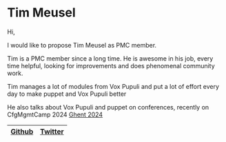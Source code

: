 # Tim Meusel

Hi,

I would like to propose Tim Meusel as PMC member.

Tim is a PMC member since a long time. He is awesome in his job, every time helpful, 
looking for improvements and does phenomenal community work. 

Tim manages a lot of modules from Vox Pupuli and put a lot of effort every day to make puppet 
and Vox Pupuli better

He also talks about Vox Pupuli and puppet on conferences, recently on CfgMgmtCamp 2024
[Ghent 2024](https://cfp.cfgmgmtcamp.org/2024/talk/BRBVJK/)


| [Github][g] | [Twitter][t] |
| ----------- | ------------ |

[g]:https://github.com/bastelfreak/
[t]:https://twitter.com/BastelsBlog/
